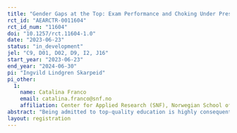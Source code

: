 ```yaml
---
title: "Gender Gaps at the Top: Exam Performance and Choking Under Pressure"
rct_id: "AEARCTR-0011604"
rct_id_num: "11604"
doi: "10.1257/rct.11604-1.0"
date: "2023-06-23"
status: "in_development"
jel: "C9, D01, D02, D9, I2, J16"
start_year: "2023-06-23"
end_year: "2024-06-30"
pi: "Ingvild Lindgren Skarpeid"
pi_other:
  1:
    name: Catalina Franco
    email: catalina.franco@snf.no
    affiliation: Center for Applied Research (SNF), Norwegian School of Economics
abstract: "Being admitted to top-quality education is highly consequential for long-term outcomes. Admissions to top schools are determined by performing well in high-stakes exams in many countries around the world. Yet, a growing body of evidence shows that men outperform women in these important exams. To date, there is scarce evidence as to how and why gender differences in performance arise in high pressure, high-stakes situations. We design an experiment to explore female exam underperformance when the pressure goes up in a controlled environment. In the experiment, we give Prolific workers a series of two Raven's-type short tests containing easy, middle-difficulty and hard questions. After completing the baseline test (Test 1), we introduce treatments in Test 2 varying the level of pressure faced by participants in two ways: (1) We introduce a cutoff that determines whether participants receive a bonus payment, and (2) We increase the monetary payment per correct answer by a factor of fifteen. We measure whether the treatments induce underperformance relative to a control group, and whether there are gender differences in underperformance. We will collect the data for this experiment in June 2023."
layout: registration
---
```


